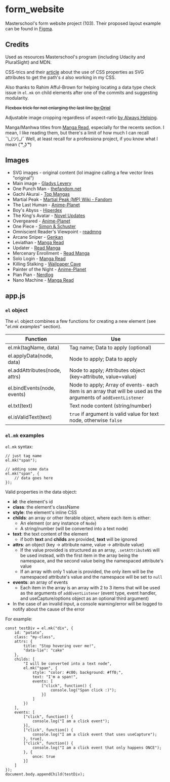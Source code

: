 # form_website

Masterschool's form website project (103). Their proposed layout example can be found in [Figma](https://www.figma.com/file/I57o3qgbt6UwqxJZBsfkeY/Web-development-training-assignments?node-id=1%3A4151).

## Credits

Used as resources Masterschool's program (including Udacity and PluralSight) and MDN.

CSS-trics and their [article](https://css-tricks.com/svg-properties-and-css/#svg-shape-morphing) about the use of CSS properties as SVG attributes to get the path's `d` also working in my CSS.

Also thanks to Rahim Afful-Brown for helping locating a data type check issue in `el.mk` on child elements after one of the commits and suggesting modularity.

~~Flexbox trick for not enlarging the last line [by Oriol](https://stackoverflow.com/a/30307820)~~

Adjustable image cropping regardless of aspect-ratio [by Always Helping](https://stackoverflow.com/a/62736355).

Manga/Manhwa titles from [Manga Read](https://www.mangaread.org/), especially for the recents section. I mean, I like reading them, but there's a limit of how much I can recall ¯\\\_(ツ)\_/¯ Well, at least recall for a professiona project, if you know what I mean ( ͡° ͜ʖ ͡°)

## Images

- SVG images - original content (lol imagine calling a few vector lines "original")
- Main image - [Gladys Levery](https://gladyslevery.blogspot.com/2021/06/anime-collage-wallpaper-assorted-title.html)
- One Punch Man - [thefandom.net](https://thefandom.net/one-punch-man-live-action/)
- Gachi Akurai - [Top Mangas](https://topmangas.net/wp-content/uploads/2022/03/gachi.jpg)
- Martial Peak - [Martial Peak (MP) Wiki - Fandom](https://martial-peak-mp.fandom.com/wiki/Yang_Kai/Image_Gallery)
- The Last Human - [Anime-Planet](https://www.anime-planet.com/manga/mortals-of-the-doom)
- Boy's Abyss - [Hiperdex](https://hiperdex.com/manga/boys-abyss-engli/)
- The King's Avatar - [Novel Updates](https://www.novelupdates.com/series/the-kings-avatar/)
- Overgeared - [Anime-Planet](https://www.anime-planet.com/manga/overgeared)
- One Piece - [Simon & Schuster](https://www.simonandschuster.co.uk/books/One-Piece-Vol-62/Eiichiro-Oda/One-Piece/9781421541969)
- Omniscient Reader's Viewpoint - [readmng](https://www.readmng.com/omniscient-readers-viewpoint)
- Arcane Sniper - [Genkan](https://genkan.io/manga/4705691304-arcane-sniper)
- Leviathan - [Manga Read](https://www.mangaread.org/manga/leviathan/)
- Updater - [Read Manga](https://www.mangaread.org/manga/updater/)
- Mercenary Enrollment - [Read Manga](https://www.mangaread.org/manga/mercenary-enrollment/)
- Solo Login - [Manga Read](https://www.mangaread.org/manga/i-log-in-alone/)
- Killing Stalking - [Wallpaper Cave](https://wallpapercave.com/killing-stalking-computer-wallpapers)
- Painter of the Night - [Anime-Planet](https://www.anime-planet.com/manga/painter-of-the-night)
- Pian Pian - [Nerdlog](https://www.nerdlog.it/haesin-young-pian-pian-minaccia-azione-legale-contro-mangagogo/)
- Nano Machine - [Manga Read](https://www.mangaread.org/manga/nano-machine/)

## app.js

### `el` object

The `el` object combines a few functions for creating a new element (see "*el.mk examples*" section).

| Function | Use |
| - | - |
| el.mk(tagName, data) | Tag name; Data to apply (optional) |
| el.applyData(node, data) | Node to apply; Data to apply |
| el.addAttributes(node, attrs) | Node to apply; Attributes object (key=attribute, value=value) |
| el.bindEvents(node, events) | Node to apply; Array of events- each item is an array that will be used as the arguments of `addEventListener` |
| el.txt(text) | Text node content (string/number) |
| el.isValidText(text) | `true` if argument is valid value for text node, otherwise `false` |


### `el.mk` examples

`el.mk` syntax:

```
// just tag name
el.mk("span");

// adding some data
el.mk("span", {
	// data goes here
});
```

Valid properties in the data object:

- **id**: the element's id
- **class**: the element's className
- **style**: the element's inline CSS
- **childs**: an array or other iterable object, where each item is either:
  - An element (or any instance of `Node`)
  - A string/number (will be converted into a text node)
- **text**: the text content of the element
  - if both **text** and **childs** are provided, **text** will be ignored
- **attrs**: an object (key -> attribute name, value -> attribute value)
  - If the value provided is structured as an array, `.setAttributeNS` will be used instead, with the first item in the array being the namespace, and the second value being the namespaced attribute's value
  - If an array with only 1 value is provided, the only item will be the namespaced attribute's value and the namespace will be set to `null`
- **events**: an array of events
  - Each item in the array is an array with 2 to 3 items that will be used as the arguments of `addEventListener` (event type, event handler, and useCapture/options object as an optional third argument)
- In the case of an invalid input, a console warning/error will be logged to notify about the cause of the error

For example:

```
const testDiv = el.mk("div", {
    id: "potato",
    class: "my-class",
    attrs: {
        title: "Stop hovering over me!",
        "data-lie": "cake"
    },
    childs: [
        "I will be converted into a text node",
        el.mk("span", {
            style: "color: #c00; background: #ff0;",
            text: "I'm a span!",
            events: [
                ["click", function() {
                    console.log("Span click :)");
                }]
            ]
        })
    ],
    events: [
        ["click", function() {
            console.log("I am a click event");
        }],
        ["click", function() {
            console.log("I am a click event that uses useCapture");
        }, true],
        ["click", function() {
            console.log("I am a click event that only happens ONCE");
        }, {
            once: true
        }]
    ]
});
document.body.appendChild(testDiv);
```